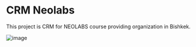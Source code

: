 # CRM Neolabs
This project is CRM for NEOLABS course providing organization in Bishkek.


![image](https://user-images.githubusercontent.com/79711737/235717672-fdf9fa52-46ce-4ff5-9839-5c5ee72ff99d.png)
